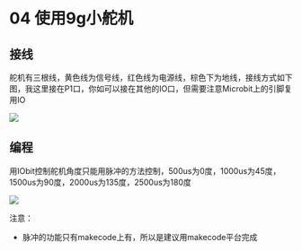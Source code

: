 # 04 使用9g小舵机

## 接线

舵机有三根线，黄色线为信号线，红色线为电源线，棕色下为地线，接线方式如下图，我这里接在P1口，你如可以接在其他的IO口，但需要注意Microbit上的引脚复用IO

![](https://s2.ax1x.com/2019/09/02/nC89kF.jpg)

## 编程

用IObit控制舵机角度只能用脉冲的方法控制，500us为0度，1000us为45度，1500us为90度，2000us为135度，2500us为180度

![](https://s2.ax1x.com/2019/09/02/nCzA2R.jpg) 

注意：

- 脉冲的功能只有makecode上有，所以是建议用makecode平台完成